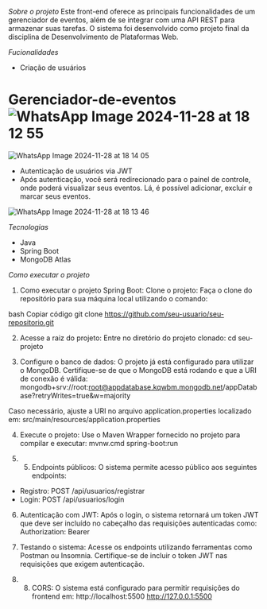 *Sobre o projeto*
Este front-end oferece as principais funcionalidades de um gerenciador de eventos, além de se integrar com uma API REST para armazenar suas tarefas. O sistema foi desenvolvido como projeto final da disciplina de Desenvolvimento de Plataformas Web.

*Fucionalidades*
- Criação de usuários

# Gerenciador-de-eventos![WhatsApp Image 2024-11-28 at 18 12 55](https://github.com/user-attachments/assets/3eafaac5-654e-4240-a559-4525e6d038a8)
![WhatsApp Image 2024-11-28 at 18 14 05](https://github.com/user-attachments/assets/7b5e3c3e-1697-49a2-9c17-a7263af3e94a)

- Autenticação de usuários via JWT
- Após autenticação, você será redirecionado para o painel de controle, onde poderá visualizar seus eventos. Lá, é possível adicionar, excluir e marcar seus eventos.

![WhatsApp Image 2024-11-28 at 18 13 46](https://github.com/user-attachments/assets/a990623b-511d-4ed1-a206-1fb7324c5aeb)

*Tecnologias*
- Java
- Spring Boot
- MongoDB Atlas

*Como executar o projeto*

1. Como executar o projeto Spring Boot:
Clone o projeto: Faça o clone do repositório para sua máquina local utilizando o comando:

bash
Copiar código
git clone https://github.com/seu-usuario/seu-repositorio.git

2. Acesse a raiz do projeto: Entre no diretório do projeto clonado:
cd seu-projeto

3. Configure o banco de dados: O projeto já está configurado para utilizar o MongoDB. Certifique-se de que o MongoDB está rodando e que a URI de conexão é válida:
mongodb+srv://root:root@appdatabase.kqwbm.mongodb.net/appDatabase?retryWrites=true&w=majority

Caso necessário, ajuste a URI no arquivo application.properties localizado em:
src/main/resources/application.properties

4. Execute o projeto: Use o Maven Wrapper fornecido no projeto para compilar e executar: mvnw.cmd spring-boot:run

5. 5. Endpoints públicos: O sistema permite acesso público aos seguintes endpoints:
- Registro: POST /api/usuarios/registrar
- Login: POST /api/usuarios/login

6. Autenticação com JWT: Após o login, o sistema retornará um token JWT que deve ser incluído no cabeçalho das requisições autenticadas como:
Authorization: Bearer <seu-token-jwt>

7. Testando o sistema: Acesse os endpoints utilizando ferramentas como Postman ou Insomnia. Certifique-se de incluir o token JWT nas requisições que exigem autenticação.

8. 8. CORS: O sistema está configurado para permitir requisições do frontend em:
http://localhost:5500
http://127.0.0.1:5500
